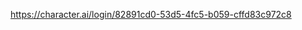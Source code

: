 [https://character.ai/login/82891cd0-53d5-4fc5-b059-cffd83c972c8
](https://character.ai/login/19f97e52-0ef2-4638-9d6b-0057d622e5b1)

